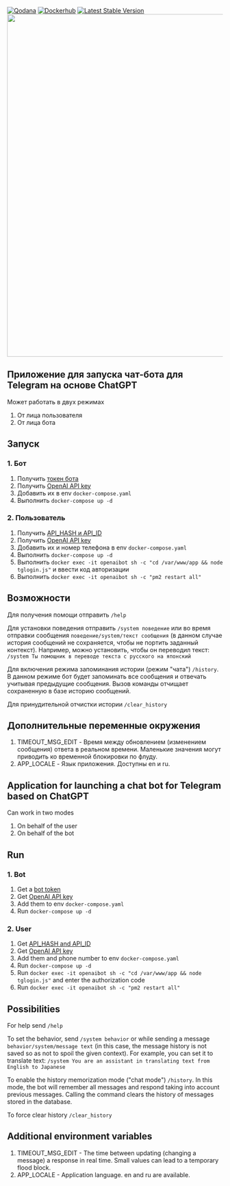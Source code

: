 [![Qodana](https://github.com/NeoKms/chat-gpt-tg-bot/actions/workflows/qodana.yml/badge.svg?branch=main)](https://github.com/NeoKms/chat-gpt-tg-bot/actions/workflows/qodana.yml)
[![Dockerhub](https://github.com/NeoKms/chat-gpt-tg-bot/actions/workflows/build-and-push.yml/badge.svg?branch=main)](https://hub.docker.com/repository/docker/upachko/chat-gpt-tg-bot/general)
[![Latest Stable Version](https://img.shields.io/github/v/release/neokms/chat-gpt-tg-bot)](https://github.com/NeoKms/chat-gpt-tg-bot/releases)
<img src="https://raw.githubusercontent.com/NeoKms/my-static/main/chatGPT.gif" width="800" >

## Приложение для запуска чат-бота для Telegram на основе ChatGPT 

Может работать в двух режимах
1. От лица пользователя
2. От лица бота

## Запуск
### 1. Бот
1. Получить [токен бота](https://t.me/BotFather)
2. Получить [OpenAI API key](https://platform.openai.com/account/api-keys)
3. Добавить их в env ```docker-compose.yaml```
4. Выполнить ```docker-compose up -d```

### 2. Пользователь
1. Получить [API_HASH и API_ID](https://my.telegram.org/)
2. Получить [OpenAI API key](https://platform.openai.com/account/api-keys)
3. Добавить их и номер телефона в env ```docker-compose.yaml```
4. Выполнить ```docker-compose up -d```
5. Выполнить ```docker exec -it openaibot sh -c "cd /var/www/app && node tglogin.js"``` и ввести код авторизации
6. Выполнить ```docker exec -it openaibot sh -c "pm2 restart all"```

## Возможности 
Для получения помощи отправить ```/help```

Для установки поведения отправить ```/system поведение``` или во время отправки сообщения ```поведение/system/текст сообщения``` (в данном случае история сообщений не сохраняется, чтобы не портить заданный контекст). Например, можно установить, чтобы он переводил текст: ```/system Ты помощник в переводе текста с русского на японский```

Для включения режима запоминания истории (режим "чата") ```/history```. В данном режиме бот будет запоминать все сообщения и отвечать учитывая предыдущие сообщения. Вызов команды отчищает сохраненную в базе историю сообщений.

Для принудительной отчистки истории ```/clear_history```

## Дополнительные переменные окружения
1. TIMEOUT_MSG_EDIT - Время между обновлением (изменением сообщения) ответа в реальном времени. Маленькие значения могут приводить ко временной блокировки по флуду.
2. APP_LOCALE - Язык приложения. Доступны en и ru.

## Application for launching a chat bot for Telegram based on ChatGPT

Can work in two modes
1. On behalf of the user
2. On behalf of the bot

## Run
### 1. Bot
1. Get a [bot token](https://t.me/BotFather)
2. Get [OpenAI API key](https://platform.openai.com/account/api-keys)
3. Add them to env ```docker-compose.yaml```
4. Run ```docker-compose up -d```

### 2. User
1. Get [API_HASH and API_ID](https://my.telegram.org/)
2. Get [OpenAI API key](https://platform.openai.com/account/api-keys)
3. Add them and phone number to env ```docker-compose.yaml```
4. Run ```docker-compose up -d```
5. Run ```docker exec -it openaibot sh -c "cd /var/www/app && node tglogin.js"``` and enter the authorization code
6. Run ```docker exec -it openaibot sh -c "pm2 restart all"```

## Possibilities
For help send ```/help```

To set the behavior, send ```/system behavior``` or while sending a message ```behavior/system/message text``` (in this case, the message history is not saved so as not to spoil the given context). For example, you can set it to translate text: ```/system You are an assistant in translating text from English to Japanese```

To enable the history memorization mode ("chat mode") ```/history```. In this mode, the bot will remember all messages and respond taking into account previous messages. Calling the command clears the history of messages stored in the database.

To force clear history ```/clear_history```

## Additional environment variables
1. TIMEOUT_MSG_EDIT - The time between updating (changing a message) a response in real time. Small values can lead to a temporary flood block.
2. APP_LOCALE - Application language. en and ru are available.
